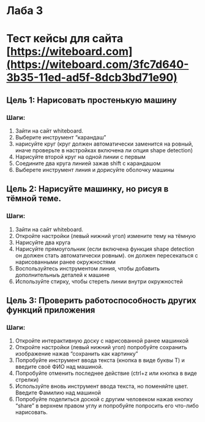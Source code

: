 # Лаба 3

# Тест кейсы для сайта [https://witeboard.com](https://witeboard.com/3fc7d640-3b35-11ed-ad5f-8dcb3bd71e90)

## Цель 1: Нарисовать простенькую машину

### Шаги:

1. Зайти на сайт whiteboard.
2. Выберите инструмент “карандаш”
3. нарисуйте круг (круг должен автоматически заменится на ровный, иначе проверьте в настройках включена ли опция shape detection)
4. Нарисуйте второй круг на одной линии с первым
5. Соедините два круга линией зажав shift с карандашом
6. Выберете инструмент линия и дорисуйте оболочку машины

## Цель 2: Нарисуйте машинку, но рисуя в тёмной теме.

### Шаги:

1. Зайти на сайт whiteboard.
2. Откройте настройки (левый нижний угол) измените тему на тёмную
3. Нарисуйте два круга
4. Нарисуйте прямоугольник (если включена функция shape detection он должен стать автоматически ровным). он должен пересекаться с нарисованными ранее окружностями
5. Воспользуйтесь инструментом линия, чтобы добавить дополнительныъ деталей к машине
6. Используйте стирку, чтобы стереть линии внутри окружностей

## Цель 3: Проверить работоспособность других функций приложения

### Шаги:

1. Откройте интерактивную доску с нарисованной ранее машинкой
2. Откройте настройки (левый нижний угол) попробуйте сохранить изображение нажав “сохранить как картинку”
3. Попробуйте инструмент ввода текста (кнопка в виде буквы Т) и введите своё ФИО над машиной.
4. Попробуйте отменить последнее действие (ctrl+z или кнопка в виде стрелки)
5. Используйте вновь инструмент ввода текста, но поменяйте цвет. Введите Фамилию над машиной
6. Попробуйте поделиться доской с другим человеком нажав кнопку “share” в верхнем правом углу и попробуйте попросить его что-либо нарисовать.
